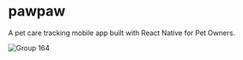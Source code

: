 # pawpaw
A pet care tracking mobile app built with React Native for Pet Owners.
<!-- ![Product Card Image](https://user-images.githubusercontent.com/42818330/169622845-799aa8dd-14b3-4fa4-888e-e7e89785ca0c.png) -->



![Group 164](https://user-images.githubusercontent.com/42818330/168181427-643af0f4-70a1-4d3b-9177-161573605074.png)
